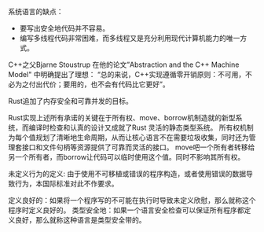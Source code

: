 系统语言的缺点：
- 要写出安全地代码并不容易。
- 编写多线程代码非常困难，而多线程又是充分利用现代计算机能力的唯一方式。

C++之父Bjarne Stoustrup 在他的论文”Abstraction and the C++ Machine Model" 中明确提出了理想：
“总的来说，C++实现遵循零开销原则：不可用，不必为之付出代价；要用的，也不会有代码比它更好”。

Rust追加了内存安全和可靠并发的目标。

Rust实现上述所有承诺的关键在于所有权、move、borrow机制造就的新型系统，而编译时检查和认真的设计又成就了Rust
灵活的静态类型系统。
所有权机制为每个值规划了清晰地生命周期，从而让核心语言不在需要垃圾收集，同时还为管理套接口和文件句柄等资源提供了可靠而灵活的接口。
move吧一个所有者转移给另一个所有者，而borrow让代码可以临时使用这个值。同时不影响其所有权。

未定义行为的定义: 由于使用不可移植或错误的程序构造，或者使用错误的数据导致行为，本国际标准对此不作要求。

定义良好的：如果将一个程序写的不可能在执行时导致未定义欣慰，那么就称这个程序时定义良好的。
类型安全地：如果一个语言安全检查可以保证所有程序都定义良好，那么就称这种语言是类型安全带的。
